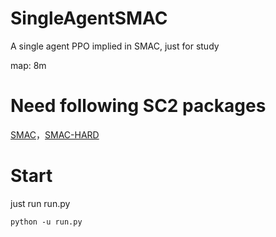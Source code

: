 # SingleAgentSMAC
A single agent PPO implied in SMAC, just for study

map: 8m

# Need following SC2 packages
[SMAC](https://github.com/oxwhirl/smac?tab=readme-ov-file)，[SMAC-HARD](https://github.com/devindeng94/smac-hard) 

# Start
just run run.py
```
python -u run.py
```
